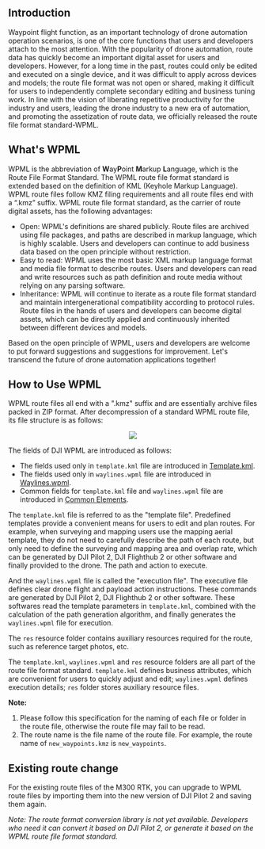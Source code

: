 
## Introduction

Waypoint flight function, as an important technology of drone automation operation scenarios, is one of the core functions that users and developers attach to the most attention. With the popularity of drone automation, route data has quickly become an important digital asset for users and developers. However, for a long time in the past, routes could only be edited and executed on a single device, and it was difficult to apply across devices and models; the route file format was not open or shared, making it difficult for users to independently complete secondary editing and business tuning work. In line with the vision of liberating repetitive productivity for the industry and users, leading the drone industry to a new era of automation, and promoting the assetization of route data, we officially released the route file format standard-WPML.

## What's WPML

WPML is the abbreviation of **W**ay**P**oint **M**arkup **L**anguage, which is the Route File Format Standard. The WPML route file format standard is extended based on the definition of KML (Keyhole Markup Language). WPML route files follow KMZ filing requirements and all route files end with a “.kmz” suffix. WPML route file format standard, as the carrier of route digital assets, has the following advantages:

* Open: WPML's definitions are shared publicly. Route files are archived using file packages, and paths are described in markup language, which is highly scalable. Users and developers can continue to add business data based on the open principle without restriction.
* Easy to read: WPML uses the most basic XML markup language format and media file format to describe routes. Users and developers can read and write resources such as path definition and route media without relying on any parsing software.
* Inheritance: WPML will continue to iterate as a route file format standard and maintain intergenerational compatibility according to protocol rules. Route files in the hands of users and developers can become digital assets, which can be directly applied and continuously inherited between different devices and models.

Based on the open principle of WPML, users and developers are welcome to put forward suggestions and suggestions for improvement. Let's transcend the future of drone automation applications together!

## How to Use WPML

WPML route files all end with a ".kmz" suffix and are essentially archive files packed in ZIP format. After decompression of a standard WPML route file, its file structure is as follows:

<div align=center>
<img src="https://terra-1-g.djicdn.com/84f990b0bbd145e6a3930de0c55d3b2b/admin/doc/721986d3-18dc-416e-9c13-a8f13b02935b.png" style="width:auto"/>
</div>

The fields of DJI WPML are introduced as follows:
* The fields used only in `template.kml` file are introduced in [Template.kml](https://developer.dji.com/doc/cloud-api-tutorial/en/feature-set/dji-wpml/template-kml.html).
* The fields used only in `waylines.wpml` file are introduced in [Waylines.wpml](https://developer.dji.com/doc/cloud-api-tutorial/en/feature-set/dji-wpml/waylines-wpml.html).
* Common fields for `template.kml` file and `waylines.wpml` file are introduced in [Common Elements](https://developer.dji.com/doc/cloud-api-tutorial/en/feature-set/dji-wpml/common-element.html).

The `template.kml` file is referred to as the "template file". Predefined templates provide a convenient means for users to edit and plan routes. For example, when surveying and mapping users use the mapping aerial template, they do not need to carefully describe the path of each route, but only need to define the surveying and mapping area and overlap rate, which can be generated by DJI Pilot 2, DJI Flighthub 2 or other software and finally provided to the drone. The path and action to execute.

And the `waylines.wpml` file is called the "execution file". The executive file defines clear drone flight and payload action instructions. These commands are generated by DJI Pilot 2, DJI Flighthub 2 or other software. These softwares read the template parameters in `template.kml`, combined with the calculation of the path generation algorithm, and finally generates the `waylines.wpml` file for execution.

The `res` resource folder contains auxiliary resources required for the route, such as reference target photos, etc.

The `template.kml`, `waylines.wpml` and `res` resource folders are all part of the route file format standard. `template.kml` defines business attributes, which are convenient for users to quickly adjust and edit; `waylines.wpml` defines execution details; `res` folder stores auxiliary resource files.

**Note:**

1. Please follow this specification for the naming of each file or folder in the route file, otherwise the route file may fail to be read.
1. The route name is the file name of the route file. For example, the route name of `new_waypoints.kmz` is `new_waypoints`. 


## Existing route change

For the existing route files of the M300 RTK, you can upgrade to WPML route files by importing them into the new version of DJI Pilot 2 and saving them again.

*Note: The route format conversion library is not yet available. Developers who need it can convert it based on DJI Pilot 2, or generate it based on the WPML route file format standard.*